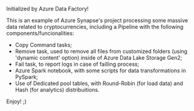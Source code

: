 Initialized by Azure Data Factory!

This is an example of Azure Synapse's project processing some massive data related to cryptocurrencies, including a Pipeline with the following components/funcionalities:
 
- Copy Command tasks;
- Remove task, used to remove all files from customized folders (using 'dynamic content' option) inside of Azure Data Lake Storage Gen2;
- Fail task, to report logs in case of failling process;
- Azure Spark notebook, with some scripts for data transformations in PySpark;
- Use of Dedicated pool tables, with Round-Robin (for load data) and Hash (for analytics)  distribuitions.


Enjoy! ;)
